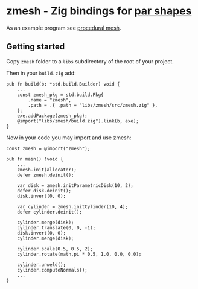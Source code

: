 # zmesh - Zig bindings for [par shapes](https://github.com/prideout/par/blob/master/par_shapes.h)

As an example program see [procedural mesh](https://github.com/michal-z/zig-gamedev/tree/main/samples/procedural_mesh).

## Getting started

Copy `zmesh` folder to a `libs` subdirectory of the root of your project.

Then in your `build.zig` add:

```zig
pub fn build(b: *std.build.Builder) void {
    ...
    const zmesh_pkg = std.build.Pkg{
        .name = "zmesh",
        .path = .{ .path = "libs/zmesh/src/zmesh.zig" },
    };
    exe.addPackage(zmesh_pkg);
    @import("libs/zmesh/build.zig").link(b, exe);
}
```

Now in your code you may import and use zmesh:

```zig
const zmesh = @import("zmesh");

pub fn main() !void {
    ...
    zmesh.init(allocator);
    defer zmesh.deinit();

    var disk = zmesh.initParametricDisk(10, 2);
    defer disk.deinit();
    disk.invert(0, 0);

    var cylinder = zmesh.initCylinder(10, 4);
    defer cylinder.deinit();

    cylinder.merge(disk);
    cylinder.translate(0, 0, -1);
    disk.invert(0, 0);
    cylinder.merge(disk);

    cylinder.scale(0.5, 0.5, 2);
    cylinder.rotate(math.pi * 0.5, 1.0, 0.0, 0.0);

    cylinder.unweld();
    cylinder.computeNormals();
    ...
}
```
